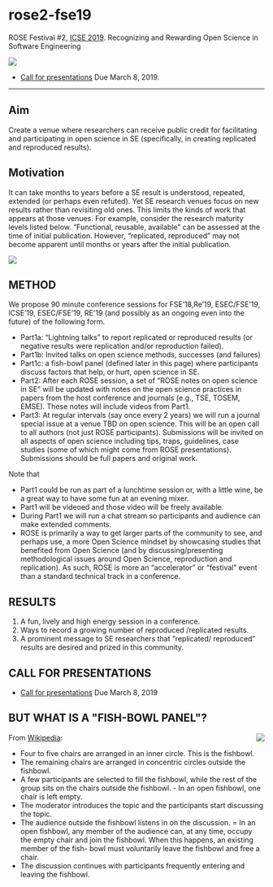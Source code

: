 # rose2-fse19
ROSE Festival #2, [ICSE 2019](https://conf.researchr.org/home/icse-2019).  Recognizing and Rewarding Open Science in Software Engineering

![](etc/img/rose.png)

- [Call for presentations](cfp.md) Due March 8, 2019.

_____

## Aim

 Create a venue where researchers can receive public credit for facilitating and participating in open science in SE (specifically, in creating replicated and reproduced results).


## Motivation

It can take months to years before a SE result is understood, repeated, extended (or perhaps even refuted). Yet SE research venues focus on new results rather than revisiting old ones.  This limits the kinds of work that appears at those venues. For example, consider the research maturity levels listed below. “Functional, reusable, available” can be assessed at the time of initial publication. However, “replicated, reproduced” may not become apparent until months or years after the initial publication.

![](etc/img/acm.png)

## METHOD

We propose 90 minute conference sessions for FSE’18,Re’19, ESEC/FSE’19, ICSE’19, ESEC/FSE’19, RE'19  (and possibly as an ongoing even into the future) of the following form. 

- Part1a:   “Lightning talks” to report replicated or reproduced results (or negative results were replication and/or reproduction failed).
- Part1b: Invited talks on open science methods, successes (and failures)
- Part1c: a  fish-bowl panel  (defined later in this page) where participants discuss factors that help, or hurt, open science in SE. 
- Part2: After each ROSE session, a set of “ROSE notes on open science in SE” will be updated with notes on the open science practices in papers from the host conference and journals (e.g., TSE, TOSEM, EMSE).  These notes will include videos from Part1.
- Part3:  At regular intervals (say once every 2 years) we will run a journal special issue at a venue TBD on open science. This will be an open call to all authors (not just ROSE participants). Submissions will be invited on all aspects of open science including tips, traps, guidelines, case studies (some of which might come from ROSE presentations). Submissions should be full papers and original work.


Note that 
- Part1  could be run as part of a lunchtime session or, with a little wine, be a great way to have some fun at an evening mixer.  
- Part1  will be videoed and those video will be freely available.
- During Part1  we will run a chat stream so participants and audience can make extended comments.   
- ROSE is primarily a way to get larger parts of the community to see, and perhaps use, a more Open Science mindset  by showcasing studies that benefited from Open Science (and by  discussing/presenting methodological issues around Open Science, reproduction and replication).  As such, ROSE is more an “accelerator” or “festival” event than a standard technical track in a conference.

## RESULTS

1. A fun, lively and high energy session in a conference.
2. Ways to record a growing number of reproduced /replicated results.
3. A prominent message to SE researchers that “replicated/ reproduced” results are desired and prized in this community.


## CALL FOR PRESENTATIONS

- [Call for presentations](cfp.md) Due March 8, 2019 

## BUT WHAT IS A "FISH-BOWL PANEL"?

 <img src="etc/img/fish.png" align=right>
 
 From [Wikipedia](http://en.wikipedia.org/wiki/Fishbowl_(conversation)):


- Four to five chairs are arranged in an inner circle. This is the fishbowl. 
- The remaining chairs are arranged in concentric circles outside the fishbowl.
- A few participants are selected to fill the fishbowl, while the rest of the group sits on the chairs outside the fishbowl. - In an open fishbowl, one chair is left empty. 
- The moderator introduces the topic and the participants start discussing the topic.
- The audience outside the fishbowl listens in on the discussion. 
= In an open fishbowl, any member of the audience can, at any time, occupy the empty chair and join the fishbowl. When this happens, an existing member of the fish-  bowl must voluntarily leave the fishbowl and free a chair. 
- The discussion continues with participants frequently entering and leaving the fishbowl.  




